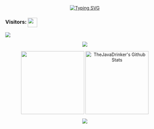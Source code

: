 <div id="about-me" align="center">
<a href="https://git.io/typing-svg"><img src="https://readme-typing-svg.demolab.com?font=Roboto+Condensed&weight=750&size=30&duration=5000&pause=3000&color=1890ff&center=true&vCenter=true&width=550&lines=Hello!+This+is+TheJavaDrinker!" alt="Typing SVG" /></a>
</div>

### Visitors: <img align="center" height="30px" src="https://profile-counter.glitch.me/PurpleMonkey729/count.svg" />
<img align="center" src="https://github-readme-activity-graph.vercel.app/graph?username=TheJavaDrinker&bg_color=222222&color=ffffff&line=1890ff&point=ffffff&area=true&hide_border=false" />
<p align="center">
<img align="center" src="https://github-profile-trophy.vercel.app/?username=TheJavaDrinker&theme=darkhub&no-frame=true&column=4&margin-w=36&margin-h=12" />
</p>
<p align="center">
<img align="center" height="200px" src="https://github-readme-stats.vercel.app/api/top-langs/?username=mastercodercat&langs_count=8&theme=dark&layout=compact&hide=html,scss,makefile,ruby,css,less" />
<img align="center" height="200px" src="https://github-readme-stats-git-masterrstaa-rickstaa.vercel.app/api?username=TheJavaDrinker&show_icons=true&count_private=true&include_all_commits=true&line_height=25&theme=dark" alt="TheJavaDrinker's Github Stats" />
</p>
</p>
<div align="center" style="font-size: 25px;font-weight: 900;">
  <a href="https://github.com/starlitnightsky">
    <img src="https://github-readme-streak-stats.herokuapp.com?user=TheJavaDrinker&theme=dark" />
  </a>
</div>
</section>
